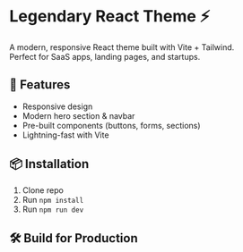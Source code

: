 # Legendary React Theme ⚡

A modern, responsive React theme built with Vite + Tailwind.  
Perfect for SaaS apps, landing pages, and startups.  

## 🚀 Features
- Responsive design  
- Modern hero section & navbar  
- Pre-built components (buttons, forms, sections)  
- Lightning-fast with Vite  

## 📦 Installation
1. Clone repo  
2. Run `npm install`  
3. Run `npm run dev`  

## 🛠 Build for Production
